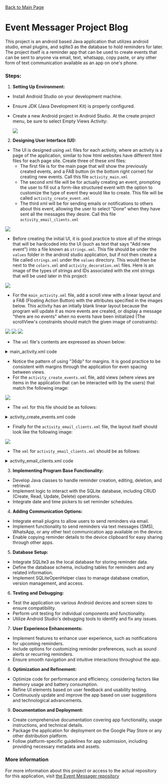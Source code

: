 [Back to Main Page](https://neatpatel.github.io)
# Event Messager Project Blog
This project is an android based Java application that utilizes android studio, email plugins, and sqlite3 as the database to hold reminders for later. The project itself is a reminder app that can be used to create events that can be sent to anyone via email, text, whatsapp, copy paste, or any other form of text communication available as an app on one's phone. 

### Steps:

1. **Setting Up Environment:**
- Install Android Studio on your development machine.
- Ensure JDK (Java Development Kit) is properly configured.
- Create a new Android project in Android Studio. At the create project menu, be sure to select Empty Views Activity:

   ![](https://github.com/NeatPatel/eventMessager/blob/main/src/images/emptyViews.png?raw=true)

2. **Designing User Interface (UI):**
- The UI is designed using `xml` files for each activity, where an activity is a page of the application, similar to how html websites have different html files for each page site. Create three of these xml files:
  - The first file is for the main page that will show the previously created events, and a FAB button (in the bottom right corner) for creating new events. Call this file `activity_main.xml`
   - The second xml file will be for actually creating an event, prompting the user to fill out a form-like structured event with the option to customize the type of event they would like to create. This file will be called `activity_create_event.xml`
   - The third xml will be for sending emails or notifications to others about this event, allowing the user to select "Done" when they have sent all the messages they desire. Call this file `activity_email_clients.xml`

![](https://github.com/NeatPatel/eventMessager/blob/main/src/images/xmlFiles.png?raw=true)

- Before creating the initial UI, it is good practice to store all of the strings that will be hardcoded into the UI (such as text that says "Add new event") into a file known as `strings.xml`. This file should be under the `values` folder in the android studio application, but if not then create a file called `strings.xml` under the `values` directory. This would then be next to the `colors.xml` and `activity_decoration.xml` files. Here is an image of the types of strings and IDs associated with the xml strings that will be used later in this project:

![](https://github.com/NeatPatel/eventMessager/blob/main/src/images/stringFile.png?raw=true)

- For the `main_activity.xml` file, add a scroll view with a linear layout and a FAB (Floating Action Button) with the attributes specified in the images below. This activity has an intially blank linear layout because the program will update it as more events are created, or display a message "there are no events" when no events have been initialized (The scrollView's constraints should match the given image of constraints):

![](https://github.com/NeatPatel/eventMessager/blob/main/src/images/constraintLayout.png?raw=true)
![](https://github.com/NeatPatel/eventMessager/blob/main/src/images/FABAttributes.png?raw=true)
![](https://github.com/NeatPatel/eventMessager/blob/main/src/images/linearLayoutMainAttributes.png?raw=true)

- The `xml` file's contents are expressed as shown below:

<details>
   <summary>main_activity.xml code</summary>
   <br>
   
   ```xml
   <?xml version="1.0" encoding="utf-8"?>
   <androidx.constraintlayout.widget.ConstraintLayout xmlns:android="http://schemas.android.com/apk/res/android"
       xmlns:app="http://schemas.android.com/apk/res-auto"
       xmlns:tools="http://schemas.android.com/tools"
       android:layout_width="match_parent"
       android:layout_height="match_parent"
       android:screenOrientation="portrait"
       tools:context=".MainActivity">
   
       <com.google.android.material.floatingactionbutton.FloatingActionButton
           android:id="@+id/floatingActionButton"
           android:layout_width="wrap_content"
           android:layout_height="109dp"
           android:layout_marginEnd="48dp"
           android:layout_marginBottom="48dp"
           android:clickable="true"
           android:contentDescription="@string/event_text"
           android:focusable="true"
           android:onClick="createEventClicked"
           app:fabCustomSize="60dp"
           app:fabSize="auto"
           app:layout_constraintBottom_toBottomOf="parent"
           app:layout_constraintEnd_toEndOf="parent"
           app:maxImageSize="50dp"
           app:shapeAppearanceOverlay="@style/fab_circle"
           app:srcCompat="@android:drawable/ic_input_add" />
   
       <ScrollView
           android:layout_width="0dp"
           android:layout_height="0dp"
           android:contentDescription="@string/first_fragment_label"
           app:layout_constraintBottom_toBottomOf="parent"
           app:layout_constraintEnd_toEndOf="parent"
           app:layout_constraintHorizontal_bias="0.0"
           app:layout_constraintStart_toStartOf="parent"
           app:layout_constraintTop_toTopOf="parent"
           app:layout_constraintVertical_bias="0.0">
   
           <LinearLayout
               android:id="@+id/card_layout"
               android:layout_width="match_parent"
               android:layout_height="wrap_content"
               android:layout_marginStart="36dp"
               android:layout_marginTop="100dp"
               android:layout_marginEnd="36dp"
               android:orientation="vertical" />
       </ScrollView>
   
   </androidx.constraintlayout.widget.ConstraintLayout>
   ```
</details>

- Notice the pattern of using "36dp" for margins. It is good practice to be consistent with margins through the application for even spacing between views.
- For the `activity_create_events.xml` file, add views (where views are items in the application that can be interacted with by the users) that match the following image:

![](https://github.com/NeatPatel/eventMessager/blob/main/src/images/createActivityLayout.png?raw=true)

- The `xml` for this file should be as follows:

<details>
   <summary>activity_create_events.xml code</summary>
   <br>

   ```xml
   <?xml version="1.0" encoding="utf-8"?>
   <androidx.constraintlayout.widget.ConstraintLayout xmlns:android="http://schemas.android.com/apk/res/android"
       xmlns:app="http://schemas.android.com/apk/res-auto"
       xmlns:tools="http://schemas.android.com/tools"
       android:layout_width="match_parent"
       android:layout_height="match_parent"
       android:screenOrientation="portrait"
       tools:context=".CreateEvent">
   
       <ScrollView
           android:layout_width="match_parent"
           android:layout_height="match_parent"
           app:layout_constraintStart_toStartOf="parent"
           app:layout_constraintTop_toTopOf="parent">
   
           <LinearLayout
               android:layout_width="match_parent"
               android:layout_height="wrap_content"
               android:orientation="vertical"
               android:visibility="visible"
               tools:visibility="visible">
   
               <com.google.android.material.textfield.TextInputLayout
                   android:id="@+id/textInputLayout"
                   android:layout_width="335dp"
                   android:layout_height="wrap_content"
                   android:layout_marginStart="36dp"
                   android:layout_marginTop="120dp">
   
                   <com.google.android.material.textfield.TextInputEditText
                       android:id="@+id/event_name"
                       android:layout_width="match_parent"
                       android:layout_height="match_parent"
                       android:background="#ffffff"
                       android:hint="@string/new_event_input_name_text"
                       android:inputType="text"
                       android:maxLines="1"
                       android:overScrollMode="always"
                       android:scrollHorizontally="true"
                       android:textSize="24sp" />
               </com.google.android.material.textfield.TextInputLayout>
   
               <RadioGroup
                   android:layout_width="wrap_content"
                   android:layout_height="68dp"
                   android:layout_marginStart="36dp"
                   android:layout_marginTop="36dp"
                   android:orientation="horizontal">
   
                   <RadioButton
                       android:id="@+id/regular_event_radio"
                       android:layout_width="wrap_content"
                       android:layout_height="match_parent"
                       android:checked="true"
                       android:onClick="customEvent"
                       android:text="@string/regular_event" />
   
                   <RadioButton
                       android:id="@+id/custom_event_radio"
                       android:layout_width="wrap_content"
                       android:layout_height="match_parent"
                       android:onClick="customEvent"
                       android:text="@string/custom_event" />
   
               </RadioGroup>
   
               <LinearLayout
                   android:id="@+id/regular_event"
                   android:layout_width="match_parent"
                   android:layout_height="match_parent"
                   android:orientation="vertical">
   
                   <TextView
                       android:id="@+id/textView4"
                       android:layout_width="match_parent"
                       android:layout_height="wrap_content"
                       android:layout_marginStart="36dp"
                       android:layout_marginTop="36dp"
                       android:layout_marginEnd="36dp"
                       android:text="@string/regular_event_description_text" />
   
                   <EditText
                       android:id="@+id/event_description_multi_regular"
                       android:layout_width="wrap_content"
                       android:layout_height="wrap_content"
                       android:layout_marginStart="36dp"
                       android:layout_marginEnd="36dp"
                       android:autofillHints="@string/event_description_custom"
                       android:ems="10"
                       android:gravity="start|top"
                       android:hint="@string/event_description_regular"
                       android:inputType="textMultiLine"
                       android:textColorHint="@android:color/widget_edittext_dark"
                       android:textSize="20sp" />
   
                   <TextView
                       android:id="@+id/textView2"
                       android:layout_width="match_parent"
                       android:layout_height="wrap_content"
                       android:layout_marginStart="36dp"
                       android:layout_marginTop="36dp"
                       android:layout_marginEnd="36dp"
                       android:text="@string/regular_event_date_text" />
   
                   <EditText
                       android:id="@+id/event_day"
                       android:layout_width="wrap_content"
                       android:layout_height="wrap_content"
                       android:layout_marginStart="36dp"
                       android:layout_marginEnd="36dp"
                       android:autofillHints="@string/event_description_custom"
                       android:ems="10"
                       android:gravity="start|top"
                       android:hint="@string/event_date_regular"
                       android:inputType="textMultiLine"
                       android:textColorHint="@android:color/widget_edittext_dark"
                       android:textSize="20sp" />
               </LinearLayout>
   
               <LinearLayout
                   android:id="@+id/custom_event"
                   android:layout_width="match_parent"
                   android:layout_height="match_parent"
                   android:orientation="vertical"
                   android:visibility="visible"
                   tools:visibility="visible">
   
                   <TextView
                       android:id="@+id/textView"
                       android:layout_width="wrap_content"
                       android:layout_height="wrap_content"
                       android:layout_marginStart="36dp"
                       android:layout_marginTop="36dp"
                       android:layout_marginEnd="36dp"
                       android:text="@string/event_description_custom_title" />
   
                   <EditText
                       android:id="@+id/event_description_multi"
                       android:layout_width="wrap_content"
                       android:layout_height="wrap_content"
                       android:layout_marginStart="36dp"
                       android:layout_marginEnd="36dp"
                       android:autofillHints="@string/event_description_custom"
                       android:ems="10"
                       android:gravity="start|top"
                       android:hint="@string/event_description_custom"
                       android:inputType="textMultiLine"
                       android:textColorHint="@android:color/widget_edittext_dark"
                       android:textSize="20sp" />
               </LinearLayout>
   
               <Button
                   android:id="@+id/button2"
                   android:layout_width="wrap_content"
                   android:layout_height="wrap_content"
                   android:layout_marginStart="36dp"
                   android:layout_marginTop="36dp"
                   android:layout_marginEnd="36dp"
                   android:onClick="previewEvent"
                   android:text="@string/preview_event_button" />
   
               <TextView
                   android:id="@+id/event_preview"
                   android:layout_width="wrap_content"
                   android:layout_height="wrap_content"
                   android:layout_marginStart="36dp"
                   android:layout_marginEnd="36dp"
                   android:text="@string/event_preview" />
   
               <LinearLayout
                   style="?android:attr/buttonBarStyle"
                   android:layout_width="match_parent"
                   android:layout_height="match_parent"
                   android:layout_marginStart="36dp"
                   android:layout_marginTop="36dp"
                   android:layout_marginEnd="36dp"
                   android:orientation="horizontal">
   
                   <Button
                       android:id="@+id/button3"
                       style="?android:attr/buttonBarButtonStyle"
                       android:layout_width="wrap_content"
                       android:layout_height="wrap_content"
                       android:onClick="cancelCreateEvent"
                       android:text="@string/button_cancel" />
   
                   <Button
                       android:id="@+id/button"
                       style="?android:attr/buttonBarButtonStyle"
                       android:layout_width="wrap_content"
                       android:layout_height="wrap_content"
                       android:layout_marginStart="5dp"
                       android:layout_marginEnd="36dp"
                       android:onClick="submitEvent"
                       android:text="@string/button_create_event_name" />
               </LinearLayout>
   
           </LinearLayout>
       </ScrollView>
   
   </androidx.constraintlayout.widget.ConstraintLayout>
   ```
</details>

- Finally for the `activity_email_clients.xml` file, the layout itself should look like the following image:

![](https://github.com/NeatPatel/eventMessager/blob/main/src/images/emailClientsXml.png?raw=true)

- The `xml` for `activity_email_clients.xml` should be as follows:

<details>
   <summary>activity_email_clients.xml code</summary>
   <br>

   ```xml
   <?xml version="1.0" encoding="utf-8"?>
   <androidx.constraintlayout.widget.ConstraintLayout xmlns:android="http://schemas.android.com/apk/res/android"
       xmlns:app="http://schemas.android.com/apk/res-auto"
       xmlns:tools="http://schemas.android.com/tools"
       android:layout_width="match_parent"
       android:layout_height="match_parent"
       tools:context=".EmailClients">
   
       <ScrollView
           android:layout_width="match_parent"
           android:layout_height="match_parent"
           android:layout_marginTop="104dp"
           app:layout_constraintStart_toStartOf="parent"
           app:layout_constraintTop_toTopOf="parent">
   
           <LinearLayout
               android:layout_width="match_parent"
               android:layout_height="wrap_content"
               android:layout_marginStart="36dp"
               android:layout_marginEnd="36dp"
               android:orientation="vertical">
   
               <TextView
                   android:id="@+id/textView3"
                   android:layout_width="match_parent"
                   android:layout_height="wrap_content"
                   android:layout_marginLeft="36dp"
                   android:layout_marginTop="36dp"
                   android:layout_marginRight="36dp"
                   android:text="@string/email_text" />
   
               <EditText
                   android:id="@+id/manyMailBox"
                   android:layout_width="match_parent"
                   android:layout_height="wrap_content"
                   android:layout_marginStart="36dp"
                   android:layout_marginTop="36dp"
                   android:layout_marginEnd="36dp"
                   android:autofillHints="@string/email_example_text"
                   android:ems="10"
                   android:gravity="start|top"
                   android:hint="@string/email_example_text"
                   android:inputType="textMultiLine"
                   android:textColorHint="#716F6F"
                   android:textSize="24sp" />
   
               <Button
                   android:id="@+id/button4"
                   android:layout_width="match_parent"
                   android:layout_height="wrap_content"
                   android:layout_marginStart="36dp"
                   android:layout_marginTop="36dp"
                   android:layout_marginEnd="36dp"
                   android:onClick="sendEmail"
                   android:text="@string/button_send_email_text" />
   
               <Button
                   android:id="@+id/button5"
                   android:layout_width="match_parent"
                   android:layout_height="wrap_content"
                   android:layout_marginLeft="36dp"
                   android:layout_marginRight="36dp"
                   android:onClick="noEmails"
                   android:text="@string/button_cancel_emails_text" />
   
           </LinearLayout>
       </ScrollView>
   </androidx.constraintlayout.widget.ConstraintLayout>
   ```
</details>

3. **Implementing Program Base Functionality:**
- Develop Java classes to handle reminder creation, editing, deletion, and retrieval.
- Implement logic to interact with the SQLite database, including CRUD (Create, Read, Update, Delete) operations.
- Integrate date and time pickers to set reminder schedules.

4. **Adding Communication Options:**
- Integrate email plugins to allow users to send reminders via email.
- Implement functionality to send reminders via text messages (SMS), WhatsApp, or any other text communication app available on the device.
- Enable copying reminder details to the device clipboard for easy sharing through other apps.

5. **Database Setup:**
- Integrate SQLite3 as the local database for storing reminder data.
- Define the database schema, including tables for reminders and any related information.
- Implement SQLiteOpenHelper class to manage database creation, version management, and access.

6. **Testing and Debugging:**
- Test the application on various Android devices and screen sizes to ensure compatibility.
- Perform unit testing for individual components and functionality.
- Utilize Android Studio's debugging tools to identify and fix any issues.

7. **User Experience Enhancements:**
- Implement features to enhance user experience, such as notifications for upcoming reminders.
- Include options for customizing reminder preferences, such as sound alerts or recurring reminders.
- Ensure smooth navigation and intuitive interactions throughout the app.

8. **Optimization and Refinement:**
- Optimize code for performance and efficiency, considering factors like memory usage and battery consumption.
- Refine UI elements based on user feedback and usability testing.
- Continuously update and improve the app based on user suggestions and technological advancements.

9. **Documentation and Deployment:**
- Create comprehensive documentation covering app functionality, usage instructions, and technical details.
- Package the application for deployment on the Google Play Store or any other distribution platform.
- Follow platform-specific guidelines for app submission, including providing necessary metadata and assets.

### More information

For more information about this project or access to the actual repository for this application, visit [the Event Messager repository](https://github.com/NeatPatel/eventMessager)

